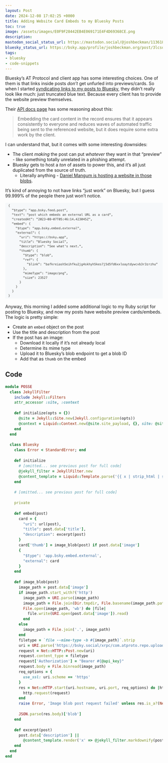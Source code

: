 ```yaml
---
layout: Post
date: 2024-12-08 17:02:25 +0000
title: Adding Website Card Embeds to my Bluesky Posts
toc: true
image: /assets/images/E0F9F28442EB4E069171E4F4D69368CE.png
description: 
mastodon_social_status_url: https://mastodon.social/@joshbeckman/113618400598758317
bluesky_status_url: https://bsky.app/profile/joshbeckman.org/post/3lcsqms45562x
tags:
- bluesky
- code-snippets
---
```


Bluesky’s AT Protocol and client app has some interesting choices\. One of them is that links inside posts *don’t* get unfurled into previews/cards\. So when I started [syndicating links to my posts to Bluesky](https://www.joshbeckman.org/blog/crossposting-to-bluesky-from-jekyll), they didn’t really look like much: just truncated blue text\. Because every client has to provide the website preview themselves.

Their [API docs page](https://docs.bsky.app/docs/advanced-guides/posts#website-card-embeds) has some reasoning about this:
> Embedding the card content in the record ensures that it appears consistently to everyone and reduces waves of automated traffic being sent to the referenced website, but it does require some extra work by the client\.

I can understand that, but it comes with some interesting downsides:
- The client *making* the post can put *whatever* they want in that “preview” \- like something totally unrelated in a phishing attempt.
- Bluesky gets to host a *ton* of assets to power this, and it’s all just duplicated from the source of truth.
	- Literally anything \- [Daniel Mangum is hosting a website in those blobs](https://danielmangum.com/posts/this-website-is-hosted-on-bluesky/).

It’s kind of annoying to not have links “just work” on Bluesky, but I guess 99\.999% of the people there just won’t notice\.

![bluesky post preview](/assets/images/E0F9F28442EB4E069171E4F4D69368CE.png)

Anyway, this morning I added some additional logic to my Ruby script for posting to Bluesky, and now my posts have website preview cards/embeds\. The logic is pretty simple:
- Create an `embed` object on the post
- Use the title and description from the post
- If the post has an image:
	- Download it locally if it’s not already local
	- Determine its mime type
	- Upload it to Bluesky’s blob endpoint to get a blob ID
	- Add that as `thumb` on the embed

## Code

```ruby
module POSSE
  class JekyllFilter
    include Jekyll::Filters
    attr_accessor :site, :context

    def initialize(opts = {})
      @site = Jekyll::Site.new(Jekyll.configuration(opts))
      @context = Liquid::Context.new(@site.site_payload, {}, site: @site)
    end
  end

  class Bluesky
    class Error < StandardError; end

    def initialize
      # [omitted... see previous post for full code]
      @jekyll_filter = JekyllFilter.new
      @content_template = Liquid::Template.parse('{{ x | strip_html | strip | escape | truncate: 140}}')
    end

    # [omitted... see previous post for full code]

    private

    def embed(post)
      card = {
        "uri": url(post),
        "title": post.data['title'],
        "description": excerpt(post)
      }
      card['thumb'] = image_blob(post) if post.data['image']
      {
        "$type": 'app.bsky.embed.external',
        "external": card
      }
    end

    def image_blob(post)
      image_path = post.data['image']
      if image_path.start_with?('http')
        image_path = URI.parse(image_path)
        image_path = File.join(Dir.tmpdir, File.basename(image_path.path))
        File.open(image_path, 'wb') do |file|
          file.write(URI.open(post.data['image']).read)
        end
      else
        image_path = File.join('.', image_path)
      end
      filetype = `file --mime-type -b #{image_path}`.strip
      uri = URI.parse('https://bsky.social/xrpc/com.atproto.repo.uploadBlob')
      request = Net::HTTP::Post.new(uri)
      request.content_type = filetype
      request['Authorization'] = "Bearer #{@api_key}"
      request.body = File.binread(image_path)
      req_options = {
        use_ssl: uri.scheme == 'https'
      }
      res = Net::HTTP.start(uri.hostname, uri.port, req_options) do |http|
        http.request(request)
      end
      raise Error, 'Image blob post request failed' unless res.is_a?(Net::HTTPSuccess)

      JSON.parse(res.body)['blob']
    end

    def excerpt(post)
      post.data['description'] ||
        @content_template.render('x' => @jekyll_filter.markdownify(post.content))
    end
  end
end
```

